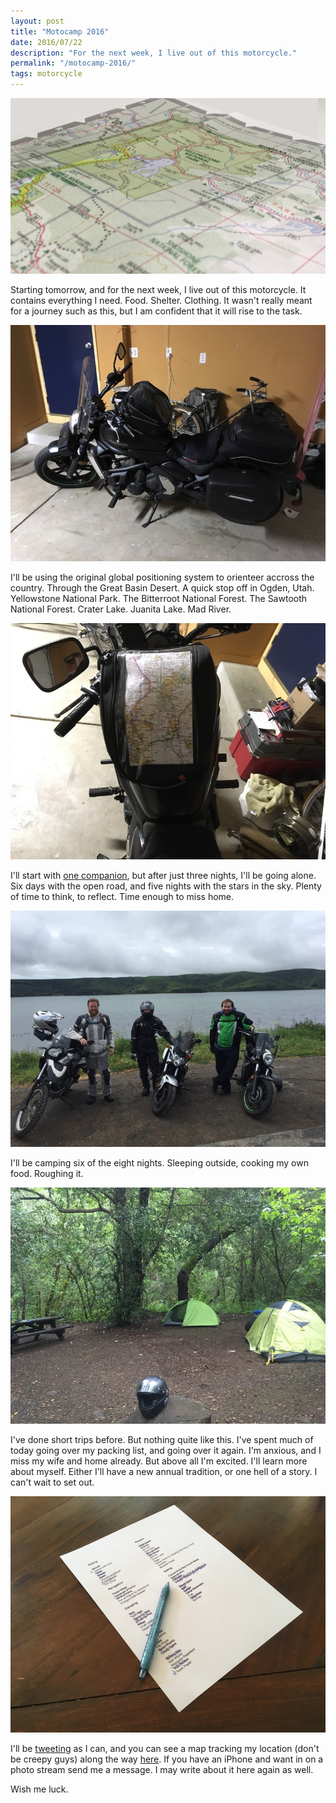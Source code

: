 ```yaml
---
layout: post
title: "Motocamp 2016"
date: 2016/07/22
description: "For the next week, I live out of this motorcycle."
permalink: "/motocamp-2016/"
tags: motorcycle
---
```


![A map to yellowstone](/images/blog/motocamp-2016/header.jpg)

Starting tomorrow, and for the next week, I live out of this motorcycle. It contains everything I need.
Food. Shelter. Clothing. It wasn't really meant for a journey such as this, but I
am confident that it will rise to the task.

![My Kawasaki Vulcan S](/images/blog/motocamp-2016/motorcycle.jpg)

I'll be using the original global positioning system to orienteer accross the country.
Through the Great Basin Desert. A quick stop off in Ogden, Utah. Yellowstone National Park.
The Bitterroot National Forest. The Sawtooth National Forest. Crater Lake. Juanita Lake.
Mad River.

![Paper Map](/images/blog/motocamp-2016/map.jpg)

I'll start with [one companion](https://twitter.com/pfhobia), but after just three
nights, I'll be going alone. Six days with the open road, and five nights with the stars 
in the sky. Plenty of time to think, to reflect. Time enough to miss home.

![Me and friends with our bikes](/images/blog/motocamp-2016/friends.jpg)

I'll be camping six of the eight nights. Sleeping outside, cooking my own food. Roughing it.

![Tents](/images/blog/motocamp-2016/tents.jpg)

I've done short trips before. But nothing quite like this. I've spent much of today
going over my packing list, and going over it again. I'm anxious, and I miss my wife and
home already. But above all I'm excited. I'll learn more about myself. Either I'll have
a new annual tradition, or one hell of a story. I can't wait to set out.

![An early version of my packing list](/images/blog/motocamp-2016/list.jpg)


I'll be [tweeting](https://twitter.com/alexcash) as I can, and you can see a map 
tracking my location (don't be creepy guys) along the way [here](http://share.findmespot.com/shared/faces/viewspots.jsp?glId=0qH20ST17Pxr1DsxXSTFrOFz5rjvRN3WB). 
If you have an iPhone and want in on a photo stream send me a message. I may write 
about it here again as well.

Wish me luck.